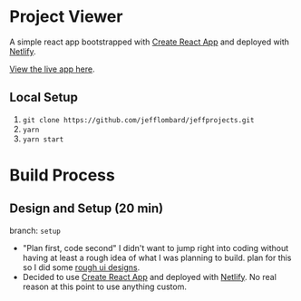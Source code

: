 # Project Viewer
A simple react app bootstrapped with [Create React App](https://github.com/facebook/create-react-app) and deployed with [Netlify](https://www.netlify.com/).

[View the live app here]().

## Local Setup
1. `git clone https://github.com/jefflombard/jeffprojects.git`
1. `yarn`
1. `yarn start`

# Build Process
## Design and Setup (20 min)
branch: `setup`

- "Plan first, code second" I didn't want to jump right into coding without having at least a rough idea of what I was planning to build. plan for this so I did some [rough ui designs](designs/projects.sketch).
- Decided to use [Create React App](https://github.com/facebook/create-react-app) and deployed with [Netlify](https://www.netlify.com/). No real reason at this point to use anything custom.
